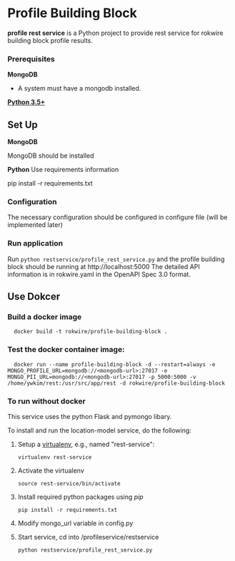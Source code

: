 # Profile Building Block

**profile rest service** is a Python project to provide rest service for rokwire building block profile
results.
                      

### Prerequisites

**MongoDB**

- A system must have a mongodb installed.

**[Python 3.5+](https://www.python.org)**


## Set Up

**MongoDB**
 
MongoDB should be installed

**Python**
Use requirements information

pip install -r requirements.txt

### Configuration
The necessary configuration should be configured in configure file (will be implemented later)

### Run application
Run ```python restservice/profile_rest_service.py``` and the profile building block should be running at http://localhost:5000
The detailed API information is in rokwire.yaml in the OpenAPI Spec 3.0 format.

## Use Dokcer
### Build a docker image
      docker build -t rokwire/profile-building-block .

### Test the docker container image:
      docker run --name profile-building-block -d --restart=always -e MONGO_PROFILE_URL=mongodb://<mongodb-url>:27017 -e MONGO_PII_URL=mongodb://<mongodb-url>:27017 -p 5000:5000 -v /home/ywkim/rest:/usr/src/app/rest -d rokwire/profile-building-block
      
### To run without docker

This service uses the python Flask and pymongo libary.

To install and run the location-model service, do the following:

1. Setup a [virtualenv](https://virtualenv.pypa.io), e.g., named "rest-service":

   `virtualenv rest-service`
2. Activate the virtualenv

   `source rest-service/bin/activate`
3. Install required python packages using *pip*

   `pip install -r requirements.txt`

5. Modify mongo_url variable in config.py 

6. Start service, cd into /profileservice/restservice

   `python restservice/profile_rest_service.py`
